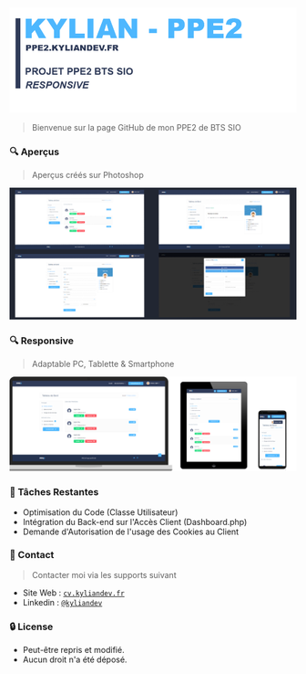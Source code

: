 ![KYLIAN_CV LOGO](git/readme/logo.png)
> Bienvenue sur la page GitHub de mon PPE2 de BTS SIO

### 🔍 Aperçus
> Aperçus créés sur Photoshop

![MAQUETTE](git/readme/preview.png)

### 🔍 Responsive
> Adaptable PC, Tablette & Smartphone

![MAQUETTE](git/readme/responsive.png)

### 📌 Tâches Restantes
- Optimisation du Code (Classe Utilisateur)
- Intégration du Back-end sur l'Accès Client (Dashboard.php)
- Demande d'Autorisation de l'usage des Cookies au Client

### 📌 Contact
> Contacter moi via les supports suivant

- Site Web : <a href="https://cv.kyliandev.fr" target="_blank">`cv.kyliandev.fr`</a>
- Linkedin : <a href="https://www.linkedin.com/in/kyliandev/" target="_blank">`@kyliandev`</a>

### 🔒 License

- Peut-être repris et modifié.
- Aucun droit n'a été déposé.